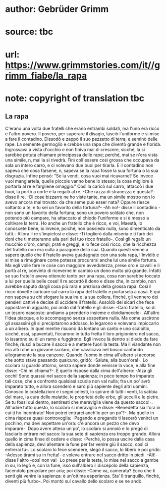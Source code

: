 # author: Gebrüder Grimm
# source: tbc
# url: https://www.grimmstories.com/it//grimm_fiabe/la_rapa
# note: copyright of translation tbc

## La rapa 

C'erano una volta due fratelli che erano entrambi soldati, ma l'uno
era ricco e l'altro povero. Il povero, per superare il disagio, lasciò
l'uniforme e si mise a fare il contadino. Dissodò e zappò il suo
pezzetto di terra, e seminò delle rape. La semente germogliò e crebbe
una rapa che diventò grande e florida. Ingrossava a vista d'occhio e
non finiva mai di crescere, sicché‚ la si sarebbe potuta chiamare
principessa delle rape; perché‚ mai se n'era vista una simile, n‚ mai
la si rivedrà. Finì coll'essere così grossa che occupava da sola un
intero carro, e ci volevano due buoi per tirarla. E il contadino non
sapeva che cosa farsene, n‚ sapeva se la rapa fosse la sua fortuna o la
sua disgrazia. Infine pensò: "Se la vendi, cosa vuoi mai ricavarne? Se
invece vuoi mangiartela, quelle piccole vanno bene lo stesso; la cosa
migliore è portarla al re e fargliene omaggio." Così la caricò sul
carro, attaccò i due buoi, la portò a corte e la regalò al re. -Che
razza di stranezza è questa?- disse il re. -Di cose bizzarre ne ho viste
tante, ma un simile mostro non lo avevo ancora mai trovato: da che seme
può esser nata? Oppure riesce soltanto a te, e tu sei un favorito della
fortuna?- -Ah no!- disse il contadino -non sono un favorito della
fortuna; sono un povero soldato che, non potendo più campare, ha
attaccato al chiodo l'uniforme e si è messo a coltivare la terra. Ho
anche un fratello che è ricco, e voi, Maestà, lo conoscete bene; io
invece, poiché‚ non possiedo nulla, sono dimenticato da tutti.- Allora
il re s'impietosì e disse: -Ti toglierò dalla miseria e ti farò dei
doni che ti metteranno alla pari del tuo ricco fratello-. Così gli
regalò un mucchio d'oro, campi, prati e greggi, e lo fece così ricco,
che la ricchezza del fratello non era nulla a paragone della sua. Quando
questi venne a sapere quello che il fratello aveva guadagnato con una
sola rapa, l'invidiò e si mise a rimuginare come potesse procurarsi
anche lui una simile fortuna. Ma egli volle fare le cose con maggiore
avvedutezza, prese oro e cavalli e li portò al re, convinto di riceverne
in cambio un dono molto più grande. Infatti se suo fratello aveva
ottenuto tanto per una rapa, cosa non sarebbe toccato a lui per quelle
belle cose! Il re accettò il dono e disse che, in cambio, non avrebbe
saputo dargli cosa più rara e preziosa della grossa rapa. Così il ricco
dovette caricare sul carro la rapa del fratello e portarsela a casa. E
qui non sapeva su chi sfogare la sua ira e la sua collera, finché‚ gli
vennero dei pensieri cattivi e decise di uccidere il fratello. Assoldò
dei sicari che fece appostare in agguato, poi andò dal fratello e gli
disse: -Caro fratello, so di un tesoro nascosto: andiamo a prenderlo
insieme e dividiamocelo-. All'altro l'idea piacque, e lo accompagnò
senza sospettare nulla. Ma come uscirono gli assassini gli si
precipitarono addosso, lo legarono e volevano impiccarlo a un albero. In
quel mentre risuonò da lontano un canto e uno scalpitio, sicché‚ essi,
spaventati, ficcarono in tutta fretta il loro prigioniero nel sacco, lo
issarono su di un ramo e fuggirono. Egli invece là dentro si diede da
fare finché‚ riuscì a bucare il sacco e a mettere fuori la testa. Ma il
viandante non era altri che un giovane scolaro, che cavalcava nel bosco
cantando allegramente la sua canzone. Quando l'uomo in cima all'albero
si accorse che sotto stava passando qualcuno, gridò: -Salute, alla
buon'ora!-. Lo scolaro si guardò attorno, senza sapere donde venisse la
voce, e alla fine disse: -Chi mi chiama?-. E quello rispose dalla cima
dell'albero: -Alza gli occhi! Sono quassù nel sacco della sapienza; in
poco tempo ho imparato tali cose, che a confronto qualsiasi scuola non
val nulla; fra un po' avrò imparato tutto, e allora scenderò e sarò più
sapiente degli altri uomini. Conosco le costellazioni e i segni celesti,
lo spirare di tutti i venti, la sabbia del mare, la cura delle malattie,
le proprietà delle erbe, gli uccelli e le pietre. Se tu fossi qui
dentro, sentiresti che meraviglia viene da questo sacco!-. All'udire
tutto questo, lo scolaro si meravigliò e disse: -Benedetta sia l'ora in
cui ti ho incontrato! Non potrei entrarci anch'io per un po'?-. Ma
quello in cima rispose quasi controvoglia: -Pagando e pregando ti
lascerò venirci un pochino, ma devi aspettare un'ora: c'è ancora un
pezzo che devo imparare-. Dopo avere atteso un po', lo scolaro si
annoiò e lo pregò di lasciarlo entrare nel sacco: la sua sete di
sapienza era troppo grande. Allora quello in cima finse di cedere e
disse: -Perché‚ io possa uscire dalla casa della sapienza, devi
allentare la fune per far venire giù il sacco, così ci entrerai tu-. Lo
scolaro lo fece scendere, slegò il sacco, lo liberò e poi gridò: -Adesso
tirami su in fretta!- e voleva entrare nel sacco dritto in piedi. -Alt!-
disse l'altro -così non va!- Lo prese per la testa, lo mise nel sacco a
gambe in su, lo legò e, con la fune, issò sull'albero il discepolo
della sapienza, facendolo penzolare per aria; poi disse: -Come va,
camerata? Ecco che ti senti già venire la sapienza: è un'ottima
esperienza. Sta' lì tranquillo, finché‚ diventi più furbo-. Poi montò
sul cavallo dello scolaro e se ne andò.

